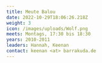 ```yaml
---
title: Meute Balou
date: 2022-10-29T18:06:26.218Z
weight: 3
icon: /images/uploads/Wolf.png
meets: Montags, 17:30 bis 18:30
years: 2010-2011
leaders: Hannah, Keenan
contact: keenan <at> barrakuda.de
---
```

